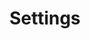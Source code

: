 ---
altLangPage: /fr/personnalisation
breadcrumbs:
  - title: GCWeb Jekyll
    link: /en/index
dateModified: 2021-06-31
description:
title: Settings
---